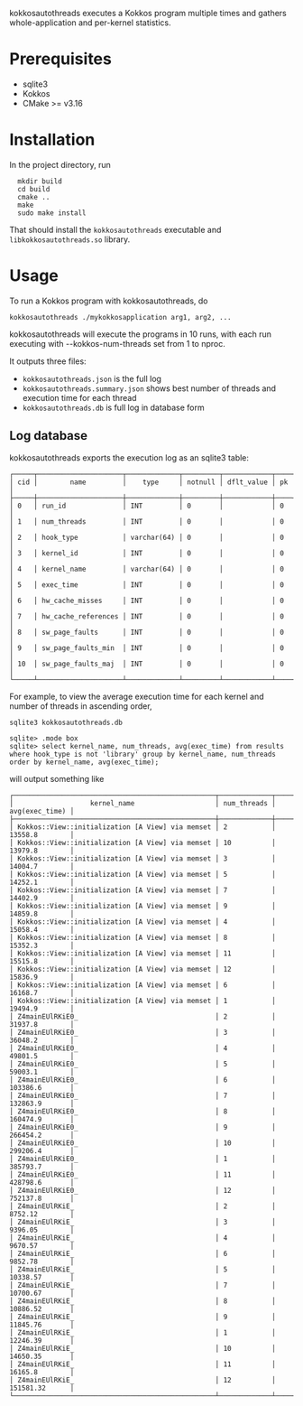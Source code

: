 kokkosautothreads executes a Kokkos program multiple times and gathers
whole-application and per-kernel statistics.

# Prerequisites

- sqlite3
- Kokkos
- CMake >= v3.16

# Installation

In the project directory, run

```
  mkdir build
  cd build
  cmake ..
  make
  sudo make install
```

That should install the `kokkosautothreads` executable and
`libkokkosautothreads.so` library.

# Usage

To run a Kokkos program with kokkosautothreads, do

```
kokkosautothreads ./mykokkosapplication arg1, arg2, ...
```

kokkosautothreads will execute the programs in 10 runs, with each run executing with
--kokkos-num-threads set from 1 to nproc.

It outputs three files:

- `kokkosautothreads.json` is the full log
- `kokkosautothreads.summary.json` shows best number of threads and execution time for each thread
- `kokkosautothreads.db` is full log in database form

## Log database

kokkosautothreads exports the execution log as an sqlite3 table:
```
┌─────┬─────────────────────┬─────────────┬─────────┬────────────┬────┐
│ cid │        name         │    type     │ notnull │ dflt_value │ pk │
├─────┼─────────────────────┼─────────────┼─────────┼────────────┼────┤
│ 0   │ run_id              │ INT         │ 0       │            │ 0  │
│ 1   │ num_threads         │ INT         │ 0       │            │ 0  │
│ 2   │ hook_type           │ varchar(64) │ 0       │            │ 0  │
│ 3   │ kernel_id           │ INT         │ 0       │            │ 0  │
│ 4   │ kernel_name         │ varchar(64) │ 0       │            │ 0  │
│ 5   │ exec_time           │ INT         │ 0       │            │ 0  │
│ 6   │ hw_cache_misses     │ INT         │ 0       │            │ 0  │
│ 7   │ hw_cache_references │ INT         │ 0       │            │ 0  │
│ 8   │ sw_page_faults      │ INT         │ 0       │            │ 0  │
│ 9   │ sw_page_faults_min  │ INT         │ 0       │            │ 0  │
│ 10  │ sw_page_faults_maj  │ INT         │ 0       │            │ 0  │
└─────┴─────────────────────┴─────────────┴─────────┴────────────┴────┘
```

For example, to view the average execution time for each kernel and number of threads in ascending order,

```
sqlite3 kokkosautothreads.db

sqlite> .mode box
sqlite> select kernel_name, num_threads, avg(exec_time) from results where hook_type is not 'library' group by kernel_name, num_threads order by kernel_name, avg(exec_time);
```

will output something like

```
┌──────────────────────────────────────────────────┬─────────────┬────────────────┐
│                   kernel_name                    │ num_threads │ avg(exec_time) │
├──────────────────────────────────────────────────┼─────────────┼────────────────┤
│ Kokkos::View::initialization [A View] via memset │ 2           │ 13558.8        │
│ Kokkos::View::initialization [A View] via memset │ 10          │ 13979.8        │
│ Kokkos::View::initialization [A View] via memset │ 3           │ 14004.7        │
│ Kokkos::View::initialization [A View] via memset │ 5           │ 14252.1        │
│ Kokkos::View::initialization [A View] via memset │ 7           │ 14402.9        │
│ Kokkos::View::initialization [A View] via memset │ 9           │ 14859.8        │
│ Kokkos::View::initialization [A View] via memset │ 4           │ 15058.4        │
│ Kokkos::View::initialization [A View] via memset │ 8           │ 15352.3        │
│ Kokkos::View::initialization [A View] via memset │ 11          │ 15515.8        │
│ Kokkos::View::initialization [A View] via memset │ 12          │ 15836.9        │
│ Kokkos::View::initialization [A View] via memset │ 6           │ 16168.7        │
│ Kokkos::View::initialization [A View] via memset │ 1           │ 19494.9        │
│ Z4mainEUlRKiE0_                                  │ 2           │ 31937.8        │
│ Z4mainEUlRKiE0_                                  │ 3           │ 36048.2        │
│ Z4mainEUlRKiE0_                                  │ 4           │ 49801.5        │
│ Z4mainEUlRKiE0_                                  │ 5           │ 59003.1        │
│ Z4mainEUlRKiE0_                                  │ 6           │ 103386.6       │
│ Z4mainEUlRKiE0_                                  │ 7           │ 132863.9       │
│ Z4mainEUlRKiE0_                                  │ 8           │ 160474.9       │
│ Z4mainEUlRKiE0_                                  │ 9           │ 266454.2       │
│ Z4mainEUlRKiE0_                                  │ 10          │ 299206.4       │
│ Z4mainEUlRKiE0_                                  │ 1           │ 385793.7       │
│ Z4mainEUlRKiE0_                                  │ 11          │ 428798.6       │
│ Z4mainEUlRKiE0_                                  │ 12          │ 752137.8       │
│ Z4mainEUlRKiE_                                   │ 2           │ 8752.12        │
│ Z4mainEUlRKiE_                                   │ 3           │ 9396.05        │
│ Z4mainEUlRKiE_                                   │ 4           │ 9670.57        │
│ Z4mainEUlRKiE_                                   │ 6           │ 9852.78        │
│ Z4mainEUlRKiE_                                   │ 5           │ 10338.57       │
│ Z4mainEUlRKiE_                                   │ 7           │ 10700.67       │
│ Z4mainEUlRKiE_                                   │ 8           │ 10886.52       │
│ Z4mainEUlRKiE_                                   │ 9           │ 11845.76       │
│ Z4mainEUlRKiE_                                   │ 1           │ 12246.39       │
│ Z4mainEUlRKiE_                                   │ 10          │ 14650.35       │
│ Z4mainEUlRKiE_                                   │ 11          │ 16165.8        │
│ Z4mainEUlRKiE_                                   │ 12          │ 151581.32      │
└──────────────────────────────────────────────────┴─────────────┴────────────────┘
```
